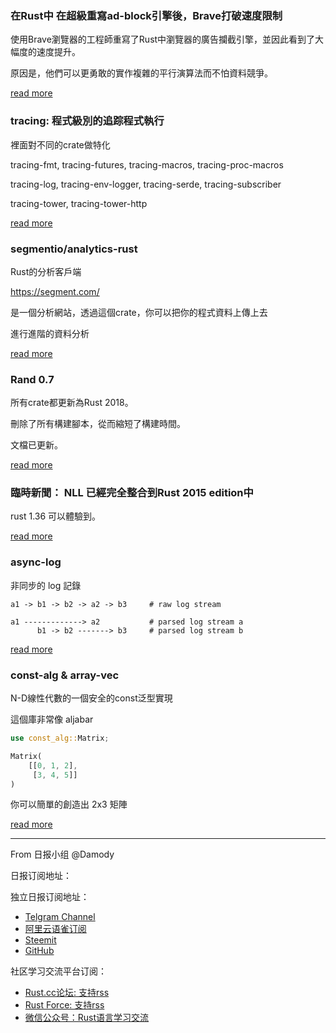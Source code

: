 ### 在Rust中 在超級重寫ad-block引擎後，Brave打破速度限制

使用Brave瀏覽器的工程師重寫了Rust中瀏覽器的廣告攔截引擎，並因此看到了大幅度的速度提升。

原因是，他們可以更勇敢的實作複雜的平行演算法而不怕資料競爭。

[read more](https://www.reddit.com/r/rust/comments/c6smnj/in_rust_we_trust_brave_smashes_speed_limit_after/)

### tracing: 程式級別的追踪程式執行

裡面對不同的crate做特化

tracing-fmt, tracing-futures, tracing-macros, tracing-proc-macros

tracing-log, tracing-env-logger, tracing-serde, tracing-subscriber

tracing-tower, tracing-tower-http

[read more](https://www.reddit.com/r/rust/comments/c6rrwf/ann_new_crate_tracing_application_level_tracing/)

### segmentio/analytics-rust

Rust的分析客戶端

https://segment.com/

是一個分析網站，透過這個crate，你可以把你的程式資料上傳上去

進行進階的資料分析

[read more](https://www.reddit.com/r/rust/comments/c6mj6w/segmentioanalyticsrust_segment_analytics_client/)

### Rand 0.7

所有crate都更新為Rust 2018。

刪除了所有構建腳本，從而縮短了構建時間。

文檔已更新。

[read more](https://www.reddit.com/r/rust/comments/c6j6ge/rand_07_release/)

### 臨時新聞： NLL 已經完全整合到Rust 2015 edition中

 rust 1.36 可以體驗到。

[read more](https://www.reddit.com/r/rust/comments/c6hs2t/breaking_news_nonlexical_lifetimes_arrives_for/)

### async-log

非同步的 log 記錄

```
a1 -> b1 -> b2 -> a2 -> b3     # raw log stream

a1 -------------> a2           # parsed log stream a
      b1 -> b2 -------> b3     # parsed log stream b
```

[read more](https://www.reddit.com/r/rust/comments/c6wjbz/introducing_asynclog/)

### const-alg & array-vec

N-D線性代數的一個安全的const泛型實現

這個庫非常像 aljabar 

```rust
use const_alg::Matrix;

Matrix(
    [[0, 1, 2],
     [3, 4, 5]]
)
```

你可以簡單的創造出 2x3 矩陣

[read more](https://www.reddit.com/r/rust/comments/c6uzbr/constalg_and_arrayvec_a_safe_const_generics/)


---

From 日报小组 @Damody

日报订阅地址：

独立日报订阅地址：
- [Telgram Channel](https://t.me/rust_daily_news )
- [阿里云语雀订阅](https://www.yuque.com/chaosbot/rustnews)
- [Steemit](https://steemit.com/@blackanger)
- [GitHub](https://github.com/RustStudy/rust_daily_news)

社区学习交流平台订阅：
- [Rust.cc论坛: 支持rss](https://rust.cc)
- [Rust Force: 支持rss](https://rustforce.net/)
- [微信公众号：Rust语言学习交流](https://rust.cc/article?id=ed7c9379-d681-47cb-9532-0db97d883f62)